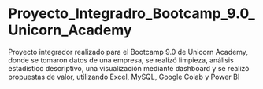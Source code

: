 # Proyecto_Integradro_Bootcamp_9.0_Unicorn_Academy
Proyecto integrador realizado para el Bootcamp 9.0 de Unicorn Academy, donde se tomaron datos de una empresa, se realizó limpieza, análisis estadistico descriptivo, una visualización mediante dashboard y se realizó propuestas de valor, utilizando Excel, MySQL, Google Colab y Power BI
